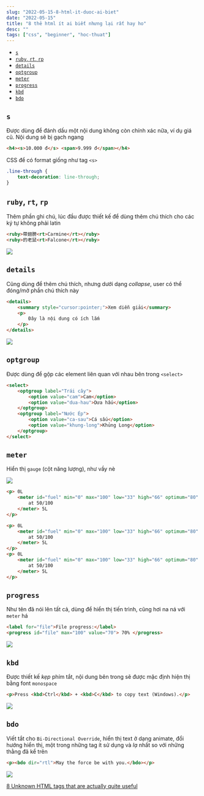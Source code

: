 ```yaml
---
slug: "2022-05-15-8-html-it-duoc-ai-biet"
date: "2022-05-15"
title: "8 thẻ html ít ai biết nhưng lại rất hay ho"
desc: ""
tags: ["css", "beginner", "hoc-thuat"]
---
```


<!-- TOC -->

- [`s`](#s)
- [`ruby`, `rt`, `rp`](#ruby-rt-rp)
- [`details`](#details)
- [`optgroup`](#optgroup)
- [`meter`](#meter)
- [`progress`](#progress)
- [`kbd`](#kbd)
- [`bdo`](#bdo)

<!-- /TOC -->

## `s`
Được dùng để đánh dấu một nội dung không còn chính xác nữa, ví dụ giá cũ. Nội dung sẽ bị gạch ngang

```html
<h4><s>10.000 đ</s> <span>9.999 đ</span></h4>
```

CSS để có format giống như tag `<s>`

```css
.line-through {
	text-decoration: line-through;
}
```
## `ruby`, `rt`, `rp`
Thêm phần ghi chú, lúc đầu được thiết kế để dùng thêm chú thích cho các ký tự không phải latin

```html
<ruby>帶翅膀<rt>Carmine</rt></ruby>
<ruby>的老鼠<rt>Falcone</rt></ruby>
```
![](https://res.cloudinary.com/practicaldev/image/fetch/s--iNjF4CSp--/c_limit%2Cf_auto%2Cfl_progressive%2Cq_auto%2Cw_880/https://dev-to-uploads.s3.amazonaws.com/uploads/articles/1xmmeopz2m96ngxh7a6h.png)

## `details`
Cũng dùng để thêm chú thích, nhưng dưới dạng *collapse*, user có thể đóng/mở phần chú thích này

```html
<details>
	<summary style="cursor:pointer;">Xem diễn giải</summary>
	<p>
		Đây là nội dung có ích lắm
	</p>
</details> 
```

![](https://res.cloudinary.com/practicaldev/image/fetch/s--hQRdd3Sa--/c_limit%2Cf_auto%2Cfl_progressive%2Cq_auto%2Cw_880/https://dev-to-uploads.s3.amazonaws.com/uploads/articles/xgal47336yb6ktmuccqm.png)

## `optgroup`
Được dùng để gộp các element liên quan với nhau bên trong `<select>`

```html
<select>
	<optgroup label="Trái cây">
		<option value="cam">Cam</option>
		<option value="dua-hau">Dưa hấu</option>
	</optgroup>
	<optgroup label="Nước Ép">
		<option value="ca-sau">Cá sấu</option>
		<option value="khung-long">Khủng Long</option>
	</optgroup>
</select>
```

## `meter`

Hiển thị `gauge` (cột năng lượng), như vầy nè

![](https://res.cloudinary.com/practicaldev/image/fetch/s--oG5gI0AM--/c_limit%2Cf_auto%2Cfl_progressive%2Cq_auto%2Cw_880/https://dev-to-uploads.s3.amazonaws.com/uploads/articles/11rwsx8j10ccqaak6zhs.png)

```html
<p> 0L 
    <meter id="fuel" min="0" max="100" low="33" high="66" optimum="80" value="20">
        at 50/100
    </meter> 5L
</p>

<p> 0L 
    <meter id="fuel" min="0" max="100" low="33" high="66" optimum="80" value="50">
        at 50/100
    </meter> 5L
</p>
<p> 0L 
    <meter id="fuel" min="0" max="100" low="33" high="66" optimum="80" value="80">
        at 50/100
    </meter> 5L
</p>
```

## `progress`

Như tên đã nói lên tất cả, dùng để hiển thị tiến trình, cũng hơi na ná với `meter` há

```html
<label for="file">File progress:</label>
<progress id="file" max="100" value="70"> 70% </progress>
```

![](https://res.cloudinary.com/practicaldev/image/fetch/s--guaJQXSD--/c_limit%2Cf_auto%2Cfl_progressive%2Cq_auto%2Cw_880/https://dev-to-uploads.s3.amazonaws.com/uploads/articles/6wm0r9c5ez7iasz6gj3q.png)

## `kbd`

Được thiết kế *kẹp*  phím tắt, nội dung bên trong sẽ được mặc định hiện thị bằng font `monospace`

```html
<p>Press <kbd>Ctrl</kbd> + <kbd>C</kbd> to copy text (Windows).</p>
```
![](https://res.cloudinary.com/practicaldev/image/fetch/s--IDPlHZaK--/c_limit%2Cf_auto%2Cfl_progressive%2Cq_auto%2Cw_880/https://dev-to-uploads.s3.amazonaws.com/uploads/articles/vgqcbg81dptv46om81up.png)

## `bdo`

Viết tắt cho `Bi-Directional Override`, hiển thị text ở dạng animate, đổi hướng hiển thị, một trong những tag ít sử dụng và *lạ* nhất so với những thằng đã kể trên

```html
<p><bdo dir="rtl">May the force be with you.</bdo></p>
```

![](https://res.cloudinary.com/practicaldev/image/fetch/s--g9ok-gPV--/c_limit%2Cf_auto%2Cfl_progressive%2Cq_66%2Cw_880/https://dev-to-uploads.s3.amazonaws.com/uploads/articles/i54v3vic225493ihkkuy.gif)

[8 Unknown HTML tags that are actually quite useful](https://dev.to/samsundar/8-unknown-html-tags-that-are-actually-quite-useful-2l45)